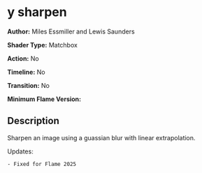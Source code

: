 # y sharpen

**Author:** Miles Essmiller and Lewis Saunders

**Shader Type:** Matchbox

**Action:** No

**Timeline:** No

**Transition:** No

**Minimum Flame Version:** 


## Description
Sharpen an image using a guassian blur with linear extrapolation.

Updates:

    - Fixed for Flame 2025
